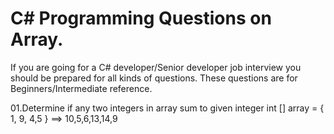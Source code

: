 # C# Programming Questions on Array.

If you are going for a C# developer/Senior developer job interview you should be prepared for all kinds of questions. These questions are for Beginners/Intermediate reference.

01.Determine if any two integers in array sum to given integer
 int [] array = { 1, 9, 4,5 } ==>  10,5,6,13,14,9